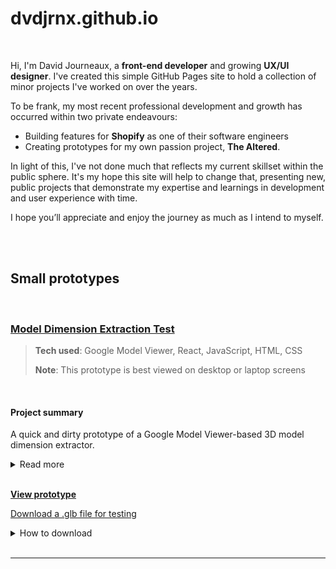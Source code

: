 # dvdjrnx.github.io

<br>

Hi, I'm David Journeaux, a **front-end developer** and growing **UX/UI designer**. I've created this simple GitHub Pages site to hold a collection of minor projects I've worked on over the years.

To be frank, my most recent professional development and growth has occurred within two private endeavours:

- Building features for **Shopify** as one of their software engineers
- Creating prototypes for my own passion project, **The Altered**.

In light of this, I've not done much that reflects my current skillset within the public sphere. It's my hope this site will help to change that, presenting new, public projects that demonstrate my expertise and learnings in development and user experience with time.

I hope you’ll appreciate and enjoy the journey as much as I intend to myself.

<br>
<br>

## Small prototypes

<br>

### [Model Dimension Extraction Test](https://dvdjrnx.github.io/model-viewer-dimensions)

> **Tech used**: Google Model Viewer, React, JavaScript, HTML, CSS
> 
> **Note**: This prototype is best viewed on desktop or laptop screens

<br>

#### Project summary

A quick and dirty prototype of a Google Model Viewer-based 3D model dimension extractor.

<details>
<summary>Read more</summary>

<br>

This project was a prototyping test explored as part of my 3D and AR/VR work with Shopify. It tested model-viewer's `getDimensions()` method for performance viability in a project that required quickly assessing a model's dimensions to facilitate further business logic down the line.

The prototype mounts a model-viewer instance when a file is dropped on the UI's drop zone, and the model-viewer's `src` attribute is set to an object URL of the model. The moment the model loads, `getDimensions()` is called and x, y, and z dimensions are displayed.

Included in the code is a call to `console.time('getDimensions')` that runs on file drop, and a `console.endTime('getDimensions')` call that runs once dimensions are set in state. The results can be viewed in the console tab of Dev Tools and used to help gauge the performance viability of using model-viewer to get dimensions from models of various file sizes.

UI was not a focus for this test.

![Screenshot of prototype showing a Marshall amp model loaded in the UI with dimensions displayed and the timing results shown in Dev Tools](./public/model-viewer-dimensions.png)

</details>

<br>

**[View prototype](https://dvdjrnx.github.io/model-viewer-dimensions)**

[Download a .glb file for testing](https://github.com/dvdjrnx/model-viewer-dimensions/blob/master/public/hamburger-draco.glb)

<details>

<summary>How to download</summary>

<br>

The link above will take you to a GitHub repository page where you can download a .glb file if you don't have your own for testing. The image below shows where you can find the download button on the linked repository page.

<img src="./public/download-glb.png" alt="Image showing where to download the mentioned .glb file in the linked GitHub repository page" />

</details>

<br>
<hr>
